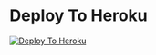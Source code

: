 
# Deploy To Heroku

[![Deploy To Heroku](https://www.herokucdn.com/deploy/button.svg)](https://heroku.com/deploy?template=https://github.com/Krishna3000300/TXT1111GT)
